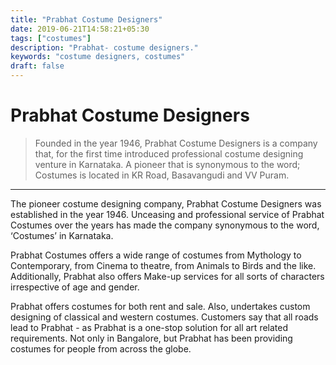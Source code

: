 ```yaml
---
title: "Prabhat Costume Designers"
date: 2019-06-21T14:58:21+05:30
tags: ["costumes"]
description: "Prabhat- costume designers."
keywords: "costume designers, costumes"
draft: false
---
```


# Prabhat Costume Designers
>Founded in the year 1946, Prabhat Costume Designers is a company that, for the first time introduced professional costume designing venture in Karnataka. A pioneer that is synonymous to the word; Costumes is located in KR Road, Basavangudi and VV Puram.

---

The pioneer costume designing company, Prabhat Costume Designers was established in the year 1946. Unceasing and professional service of Prabhat Costumes over the years has made the company synonymous to the word, ‘Costumes’ in Karnataka.

Prabhat Costumes offers a wide range of costumes from Mythology to Contemporary, from Cinema to theatre, from Animals to Birds and the like. Additionally, Prabhat also offers Make-up services for all sorts of characters irrespective of age and gender.

Prabhat offers costumes for both rent and sale. Also, undertakes custom designing of classical and western costumes. Customers say that all roads lead to Prabhat - as Prabhat is a one-stop solution for all art related requirements. Not only in Bangalore, but Prabhat has been providing costumes for people from across the globe.